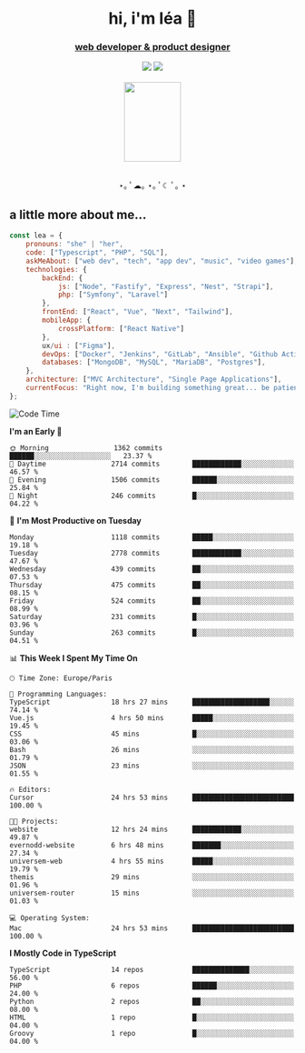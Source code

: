 <h1 align="center">hi, i'm léa 🌙</h1>
<h3 align="center"><ins>web developer & product designer</ins></h3>  
<div align="center">
  <a href="https://www.linkedin.com/in/lea-reiter22/"><img src="https://img.shields.io/badge/LinkedIn-0077B5?style=for-the-badge&logo=linkedin&logoColor=white"/></a>
  <a href="mailto:lea.reiter@outlook.fr"><img src="https://img.shields.io/badge/Contact-2A2A2A?style=for-the-badge&logo=minutemailer&logoColor=white"/></a>
</div>
<br>
  <div align="center">  <img src="https://github.com/xmnchild/xmnchild/blob/main/1702415560_StardewValleyHappyGreyCat.png" height="140" width="100"/>
</div>
<br>
  <p align="center">
                 ⋆｡ ﾟ☁︎｡ ⋆｡ ﾟ☾ ﾟ｡ ⋆
  </p>
  <h2>a little more about me...</h2>
  
```js
const lea = {
    pronouns: "she" | "her",
    code: ["Typescript", "PHP", "SQL"],
    askMeAbout: ["web dev", "tech", "app dev", "music", "video games"],
    technologies: {
        backEnd: {
            js: ["Node", "Fastify", "Express", "Nest", "Strapi"],
            php: ["Symfony", "Laravel"]
        },
        frontEnd: ["React", "Vue", "Next", "Tailwind"],
        mobileApp: {
            crossPlatform: ["React Native"]
        },
        ux/ui : ["Figma"],
        devOps: ["Docker", "Jenkins", "GitLab", "Ansible", "Github Actions"],
        databases: ["MongoDB", "MySQL", "MariaDB", "Postgres"],
    },
    architecture: ["MVC Architecture", "Single Page Applications"],
    currentFocus: "Right now, I'm building something great... be patient.",
};
```
<!--START_SECTION:waka-->
![Code Time](http://img.shields.io/badge/Code%20Time-375%20hrs%2052%20mins-blue)

**I'm an Early 🐤** 

```text
🌞 Morning                1362 commits        ██████░░░░░░░░░░░░░░░░░░░   23.37 % 
🌆 Daytime                2714 commits        ████████████░░░░░░░░░░░░░   46.57 % 
🌃 Evening                1506 commits        ██████░░░░░░░░░░░░░░░░░░░   25.84 % 
🌙 Night                  246 commits         █░░░░░░░░░░░░░░░░░░░░░░░░   04.22 % 
```
📅 **I'm Most Productive on Tuesday** 

```text
Monday                   1118 commits        █████░░░░░░░░░░░░░░░░░░░░   19.18 % 
Tuesday                  2778 commits        ████████████░░░░░░░░░░░░░   47.67 % 
Wednesday                439 commits         ██░░░░░░░░░░░░░░░░░░░░░░░   07.53 % 
Thursday                 475 commits         ██░░░░░░░░░░░░░░░░░░░░░░░   08.15 % 
Friday                   524 commits         ██░░░░░░░░░░░░░░░░░░░░░░░   08.99 % 
Saturday                 231 commits         █░░░░░░░░░░░░░░░░░░░░░░░░   03.96 % 
Sunday                   263 commits         █░░░░░░░░░░░░░░░░░░░░░░░░   04.51 % 
```


📊 **This Week I Spent My Time On** 

```text
🕑︎ Time Zone: Europe/Paris

💬 Programming Languages: 
TypeScript               18 hrs 27 mins      ███████████████████░░░░░░   74.14 % 
Vue.js                   4 hrs 50 mins       █████░░░░░░░░░░░░░░░░░░░░   19.45 % 
CSS                      45 mins             █░░░░░░░░░░░░░░░░░░░░░░░░   03.06 % 
Bash                     26 mins             ░░░░░░░░░░░░░░░░░░░░░░░░░   01.79 % 
JSON                     23 mins             ░░░░░░░░░░░░░░░░░░░░░░░░░   01.55 % 

🔥 Editors: 
Cursor                   24 hrs 53 mins      █████████████████████████   100.00 % 

🐱‍💻 Projects: 
website                  12 hrs 24 mins      ████████████░░░░░░░░░░░░░   49.87 % 
evernodd-website         6 hrs 48 mins       ███████░░░░░░░░░░░░░░░░░░   27.34 % 
universem-web            4 hrs 55 mins       █████░░░░░░░░░░░░░░░░░░░░   19.79 % 
themis                   29 mins             ░░░░░░░░░░░░░░░░░░░░░░░░░   01.96 % 
universem-router         15 mins             ░░░░░░░░░░░░░░░░░░░░░░░░░   01.03 % 

💻 Operating System: 
Mac                      24 hrs 53 mins      █████████████████████████   100.00 % 
```

**I Mostly Code in TypeScript** 

```text
TypeScript               14 repos            ██████████████░░░░░░░░░░░   56.00 % 
PHP                      6 repos             ██████░░░░░░░░░░░░░░░░░░░   24.00 % 
Python                   2 repos             ██░░░░░░░░░░░░░░░░░░░░░░░   08.00 % 
HTML                     1 repo              █░░░░░░░░░░░░░░░░░░░░░░░░   04.00 % 
Groovy                   1 repo              █░░░░░░░░░░░░░░░░░░░░░░░░   04.00 % 
```




<!--END_SECTION:waka-->
